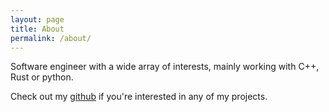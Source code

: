 ```yaml
---
layout: page
title: About
permalink: /about/
---
```


Software engineer with a wide array of interests, mainly working with C++, Rust or python.

Check out my [github][my-github] if you're interested in any of my projects. 

[my-github]: https://github.com/xd009642
